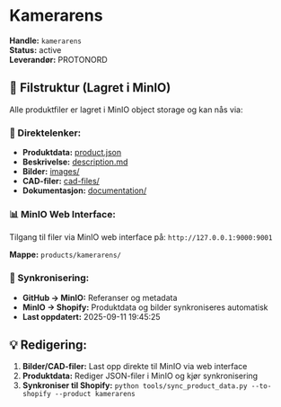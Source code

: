 # Kamerarens

**Handle:** `kamerarens`  
**Status:** active  
**Leverandør:** PROTONORD

## 📁 Filstruktur (Lagret i MinIO)

Alle produktfiler er lagret i MinIO object storage og kan nås via:

### 🔗 Direktelenker:
- **Produktdata:** [product.json](http://127.0.0.1:9000/products/kamerarens/product.json)
- **Beskrivelse:** [description.md](http://127.0.0.1:9000/products/kamerarens/description.md)
- **Bilder:** [images/](http://127.0.0.1:9000/products/kamerarens/images/)
- **CAD-filer:** [cad-files/](http://127.0.0.1:9000/products/kamerarens/cad-files/)
- **Dokumentasjon:** [documentation/](http://127.0.0.1:9000/products/kamerarens/documentation/)

### 📊 MinIO Web Interface:
Tilgang til filer via MinIO web interface på:
`http://127.0.0.1:9000:9001`

**Mappe:** `products/kamerarens/`

### 🔄 Synkronisering:
- **GitHub → MinIO:** Referanser og metadata
- **MinIO → Shopify:** Produktdata og bilder synkroniseres automatisk
- **Last oppdatert:** 2025-09-11 19:45:25

## 💡 Redigering:
1. **Bilder/CAD-filer:** Last opp direkte til MinIO via web interface
2. **Produktdata:** Rediger JSON-filer i MinIO og kjør synkronisering
3. **Synkroniser til Shopify:** `python tools/sync_product_data.py --to-shopify --product kamerarens`
